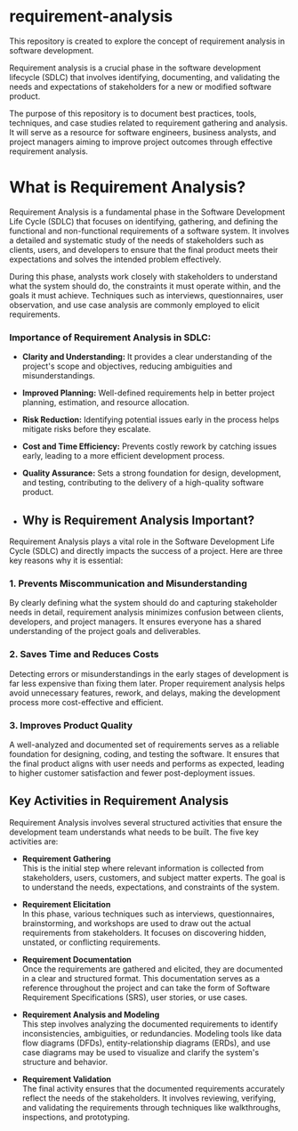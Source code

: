 # requirement-analysis

This repository is created to explore the concept of requirement analysis in software development. 

Requirement analysis is a crucial phase in the software development lifecycle (SDLC) that involves identifying, documenting, and validating the needs and expectations of stakeholders for a new or modified software product. 

The purpose of this repository is to document best practices, tools, techniques, and case studies related to requirement gathering and analysis. It will serve as a resource for software engineers, business analysts, and project managers aiming to improve project outcomes through effective requirement analysis.

# What is Requirement Analysis?
Requirement Analysis is a fundamental phase in the Software Development Life Cycle (SDLC) that focuses on identifying, gathering, and defining the functional and non-functional requirements of a software system. It involves a detailed and systematic study of the needs of stakeholders such as clients, users, and developers to ensure that the final product meets their expectations and solves the intended problem effectively.

During this phase, analysts work closely with stakeholders to understand what the system should do, the constraints it must operate within, and the goals it must achieve. Techniques such as interviews, questionnaires, user observation, and use case analysis are commonly employed to elicit requirements.

### Importance of Requirement Analysis in SDLC:

- **Clarity and Understanding:** It provides a clear understanding of the project's scope and objectives, reducing ambiguities and misunderstandings.
- **Improved Planning:** Well-defined requirements help in better project planning, estimation, and resource allocation.
- **Risk Reduction:** Identifying potential issues early in the process helps mitigate risks before they escalate.
- **Cost and Time Efficiency:** Prevents costly rework by catching issues early, leading to a more efficient development process.
- **Quality Assurance:** Sets a strong foundation for design, development, and testing, contributing to the delivery of a high-quality software product.

- ## Why is Requirement Analysis Important?

Requirement Analysis plays a vital role in the Software Development Life Cycle (SDLC) and directly impacts the success of a project. Here are three key reasons why it is essential:

### 1. Prevents Miscommunication and Misunderstanding

By clearly defining what the system should do and capturing stakeholder needs in detail, requirement analysis minimizes confusion between clients, developers, and project managers. It ensures everyone has a shared understanding of the project goals and deliverables.

### 2. Saves Time and Reduces Costs

Detecting errors or misunderstandings in the early stages of development is far less expensive than fixing them later. Proper requirement analysis helps avoid unnecessary features, rework, and delays, making the development process more cost-effective and efficient.

### 3. Improves Product Quality

A well-analyzed and documented set of requirements serves as a reliable foundation for designing, coding, and testing the software. It ensures that the final product aligns with user needs and performs as expected, leading to higher customer satisfaction and fewer post-deployment issues.

## Key Activities in Requirement Analysis

Requirement Analysis involves several structured activities that ensure the development team understands what needs to be built. The five key activities are:

- **Requirement Gathering**  
  This is the initial step where relevant information is collected from stakeholders, users, customers, and subject matter experts. The goal is to understand the needs, expectations, and constraints of the system.

- **Requirement Elicitation**  
  In this phase, various techniques such as interviews, questionnaires, brainstorming, and workshops are used to draw out the actual requirements from stakeholders. It focuses on discovering hidden, unstated, or conflicting requirements.

- **Requirement Documentation**  
  Once the requirements are gathered and elicited, they are documented in a clear and structured format. This documentation serves as a reference throughout the project and can take the form of Software Requirement Specifications (SRS), user stories, or use cases.

- **Requirement Analysis and Modeling**  
  This step involves analyzing the documented requirements to identify inconsistencies, ambiguities, or redundancies. Modeling tools like data flow diagrams (DFDs), entity-relationship diagrams (ERDs), and use case diagrams may be used to visualize and clarify the system's structure and behavior.

- **Requirement Validation**  
  The final activity ensures that the documented requirements accurately reflect the needs of the stakeholders. It involves reviewing, verifying, and validating the requirements through techniques like walkthroughs, inspections, and prototyping.

